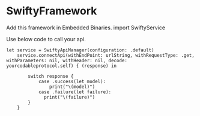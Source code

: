 # SwiftyFramework

Add this framework in Embedded Binaries. 
import SwiftyService

Use below code to call your api.


    let service = SwiftyApiManager(configuration: .default)        
        service.connectApi(withEndPoint: urlString, withRequestType: .get, withParameters: nil, withHeader: nil, decode: yourcodableprotocol.self) { (response) in

            switch response {
                case .success(let model):
                    print("\(model)")
                case .failure(let failure):
                  print("\(failure)")
            }
        }



